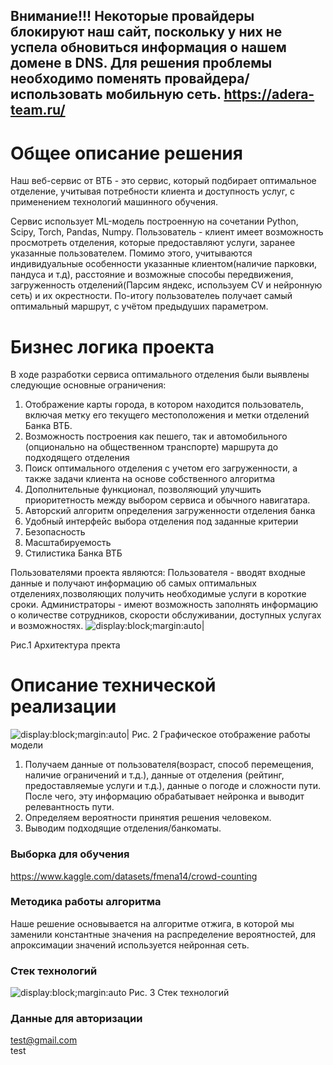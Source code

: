 ## Внимание!!! Некоторые провайдеры блокируют наш сайт, поскольку у них не успела обновиться информация о нашем домене в DNS. Для решения проблемы необходимо поменять провайдера/использовать мобильную сеть. https://adera-team.ru/

# Общее описание решения
Наш веб-сервис от ВТБ - это сервис, который подбирает 
оптимальное отделение, учитывая потребности клиента и доступность услуг, с применением технологий машинного обучения.


Сервис использует ML-модель построенную на сочетании Python, Scipy, Torch, Pandas, Numpy.
Пользователь - клиент имеет возможность просмотреть отделения, которые предоставляют услуги, заранее указанные пользователем. 
Помимо этого, учитываются индивидуальные особенности указанные клиентом(наличие парковки, пандуса и т.д), расстояние и возможные способы передвижения, 
загруженность отделений(Парсим яндекс, используем CV и нейронную сеть) и их окрестности.
По-итогу пользователеь получает самый оптимальный маршрут, с учётом предыдуших параметром.
# Бизнес логика проекта
В ходе разработки сервиса оптимального отделения были выявлены следующие основные ограничения:
1.  Отображение карты города, в котором находится 
пользователь, включая метку его текущего 
местоположения и метки отделений Банка ВТБ.
2. Возможность построения как пешего, так и 
автомобильного (опционально на общественном 
транспорте) маршрута до подходящего отделения
3. Поиск оптимального отделения с учетом его 
загруженности, а также задачи клиента на основе 
собственного алгоритма
4. Дополнительные функционал, позволяющий улучшить приоритетность между выбором сервиса и обычного навигатара.
5. Авторский алгоритм определения 
загруженности отделения банка
6. Удобный интерфейс выбора отделения 
под заданные критерии
7. Безопасность
8. Масштабируемость
9. Стилистика Банка ВТБ

Пользователями проекта являются:
Пользователя - вводят входные данные и получают информацию об самых оптимальных отделениях,позволяющих получить необходимые услуги в короткие сроки.
Администраторы - имеют возможность заполнять информацию о количестве сотрудников, скорости обслуживании, доступных услугах и возможностях.
![display:block;margin:auto|](https://cdn.discordapp.com/attachments/993888805708906496/1162988660237541416/MORETECH_5.0.drawio_2.png?ex=653df097&is=652b7b97&hm=3a32fc53414032e0801a7f71135942815bd183124966a945416c42c76e731e93&)

Рис.1 Архитектура пректа

# Описание технической реализации
![display:block;margin:auto|](https://cdn.discordapp.com/attachments/993888805708906496/1162989268751360041/MORETECHMODEL.drawio_4.png?ex=653df128&is=652b7c28&hm=05c57fd587c00a77675c9a4d4cd6e68aefb7ae967007eb6a62a3613959d93606&)
Рис. 2 Графическое отображение работы модели

1. Получаем данные от пользователя(возраст, способ перемещения, наличие ограничений и т.д.),   данные от отделения (рейтинг, предоставляемые услуги и т.д.), данные о погоде и сложности пути. После чего, эту информацию обрабатывает нейронка и выводит релевантность пути.
2. Определяем вероятности принятия решения человеком.
3. Выводим подходящие отделения/банкоматы.
### Выборка для обучения
https://www.kaggle.com/datasets/fmena14/crowd-counting
### Методика работы алгоритма
Наше решение основывается на алгоритме отжига, в которой мы заменили константные значения на распределение вероятностей, для апроксимации значений используется нейронная сеть.
### Стек технологий
![display:block;margin:auto](https://cdn.discordapp.com/attachments/993888805708906496/1162994964351942747/10_2.png?ex=653df676&is=652b8176&hm=85f12c3a107e875d4a9b931ebc67d9bbb76fc3798fd421e276af5078389f7edf&)
Рис. 3 Стек технологий

### Данные для авторизации
test@gmail.com <br> test
